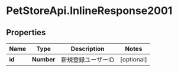 # PetStoreApi.InlineResponse2001

## Properties

Name | Type | Description | Notes
------------ | ------------- | ------------- | -------------
**id** | **Number** | 新規登録ユーザーID | [optional] 


